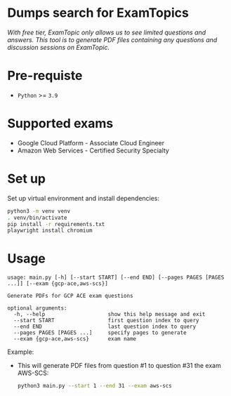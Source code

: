 # Dumps search for ExamTopics
*With free tier, ExamTopic only allows us to see limited questions and answers. This tool is to generate PDF files containing any questions and discussion sessions on ExamTopic.*

# Pre-requiste
- `Python` >= `3.9`

# Supported exams
- Google Cloud Platform - Associate Cloud Engineer
- Amazon Web Services - Certified Security Specialty
# Set up
Set up virtual environment and install dependencies:
```bash
python3 -m venv venv
. venv/bin/activate
pip install -r requirements.txt
playwright install chromium
```

# Usage
```
usage: main.py [-h] [--start START] [--end END] [--pages PAGES [PAGES ...]] [--exam {gcp-ace,aws-scs}]

Generate PDFs for GCP ACE exam questions

optional arguments:
  -h, --help                    show this help message and exit
  --start START                 first question index to query
  --end END                     last question index to query
  --pages PAGES [PAGES ...]     specify pages to generate
  --exam {gcp-ace,aws-scs}      exam name
```

Example:

- This will generate PDF files from question #1 to question #31 the exam AWS-SCS:

    ```bash
    python3 main.py --start 1 --end 31 --exam aws-scs
    ```